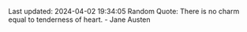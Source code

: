 Last updated: 2024-04-02 19:34:05
Random Quote: There is no charm equal to tenderness of heart. - Jane Austen